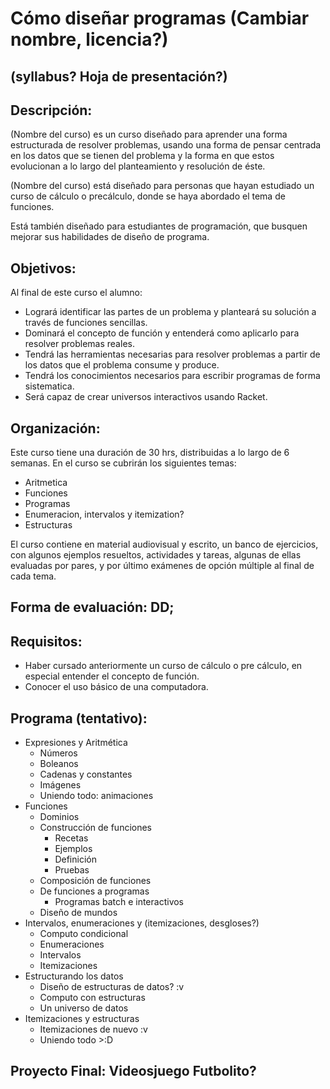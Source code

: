 # Cómo diseñar programas (Cambiar nombre, licencia?)

## (syllabus? Hoja de presentación?)

## Descripción:

(Nombre del curso) es un curso diseñado para aprender una forma estructurada de
resolver problemas, usando una forma de pensar centrada en los datos que se
tienen del problema y la forma en que estos evolucionan a lo largo del
planteamiento y resolución de éste.

(Nombre del curso) está diseñado para personas que hayan estudiado un curso de
cálculo o precálculo, donde se haya abordado el tema de funciones.

Está también diseñado para estudiantes de programación, que busquen mejorar
sus habilidades de diseño de programa.

## Objetivos:

Al final de este curso el alumno:

 - Logrará identificar las partes de un problema y planteará su solución a
través de funciones sencillas.
 - Dominará el concepto de función y entenderá como aplicarlo para resolver
 problemas reales.
 - Tendrá las herramientas necesarias para resolver problemas a partir de los
 datos que el problema consume y produce.
 - Tendrá los conocimientos necesarios para escribir programas de forma sistematica.
 - Será capaz de crear universos interactivos usando Racket.

## Organización:

Este curso tiene una duración de 30 hrs, distribuidas a lo largo de 6 semanas.
En el curso se cubrirán los siguientes temas:

 - Aritmetica
 - Funciones
 - Programas
 - Enumeracion, intervalos y itemization?
 - Estructuras

El curso contiene en material audiovisual y escrito, un banco de ejercicios,
con algunos ejemplos resueltos, actividades y tareas, algunas de ellas
evaluadas por pares, y por último exámenes de opción múltiple al final de cada
tema.

## Forma de evaluación: DD;

## Requisitos:

- Haber cursado anteriormente un curso de cálculo o pre cálculo, en especial
entender el concepto de función.
- Conocer el uso básico de una computadora.

## Programa (tentativo):

- Expresiones y Aritmética
  - Números
  - Boleanos
  - Cadenas y constantes
  - Imágenes
  - Uniendo todo: animaciones
- Funciones
  - Dominios
  - Construcción de funciones
    - Recetas
    - Ejemplos
    - Definición
    - Pruebas
  - Composición de funciones
  - De funciones a programas
    - Programas batch e interactivos
  - Diseño de mundos
- Intervalos, enumeraciones y (itemizaciones, desgloses?)
  - Computo condicional
  - Enumeraciones
  - Intervalos
  - Itemizaciones
- Estructurando los datos
  - Diseño de estructuras de datos? :v
  - Computo con estructuras
  - Un universo de datos
- Itemizaciones y estructuras
  - Itemizaciones de nuevo :v
  - Uniendo todo >:D





## Proyecto Final: Videosjuego Futbolito?
